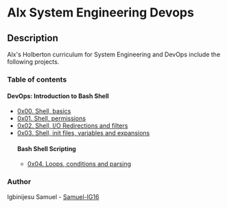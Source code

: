 # Alx System Engineering Devops
## Description
Alx's Holberton curriculum for System Engineering and DevOps include the following projects.

### Table of contents
 #### DevOps: Introduction to Bash Shell
  * [0x00. Shell, basics](https://github.com/Samuel-IG16/alx-system_engineering-devops/tree/master/0x00-shell_basics)
  * [0x01. Shell, permissions](https://github.com/Samuel-IG16/alx-system_engineering-devops/tree/master/0x01-shell_permissions)
  * [0x02. Shell, I/O Redirections and filters](https://github.com/Samuel-IG16/alx-system_engineering-devops/tree/master/0x02-shell_redirections)
  * [0x03. Shell, init files, variables and expansions](https://github.com/Samuel-IG16/alx-system_engineering-devops/tree/master/0x03-shell_variables_expansions)
    #### Bash Shell Scripting
      * [0x04. Loops, conditions and parsing](https://github.com/Samuel-IG16/alx-system_engineering-devops/tree/master/0x04-loops_conditions_and_parsing)
### Author
Igbinijesu Samuel - [Samuel-IG16](https://github.com/Samuel-IG16)
